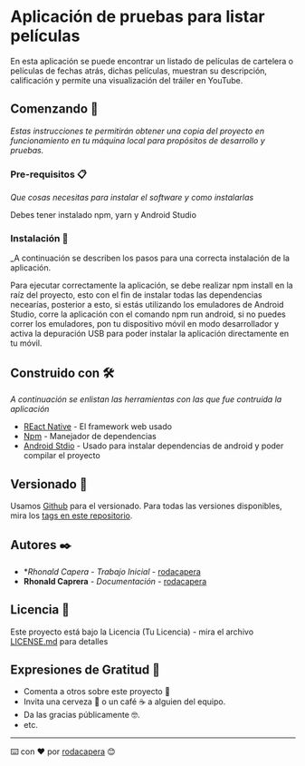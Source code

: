 # Aplicación de pruebas para listar películas

En esta aplicación se puede encontrar un listado de películas de cartelera o películas de fechas atrás, dichas películas,
muestran su descripción, calificación y permite una visualización del tráiler en YouTube.

## Comenzando 🚀

_Estas instrucciones te permitirán obtener una copia del proyecto en funcionamiento en tu máquina local para propósitos de desarrollo y pruebas._

### Pre-requisitos 📋

_Que cosas necesitas para instalar el software y como instalarlas_

Debes tener instalado npm, yarn y Android Studio

### Instalación 🔧

_A continuación se describen los pasos para una correcta instalación de la aplicación.

Para ejecutar correctamente la aplicación, se debe realizar npm install en la raíz del proyecto, esto con el fin de instalar
todas las dependencias necearías, posterior a esto, si estás utilizando los emuladores de Android Studio, corre la aplicación
con el comando npm run android, si no puedes correr los emuladores, pon tu dispositivo móvil en modo desarrollador y activa
la depuración USB para poder instalar la aplicación directamente en tu móvil.

## Construido con 🛠️

_A continuación se enlistan las herramientas con las que fue contruida la aplicación_

* [REact Native](https://reactnative.dev/docs/0.63/getting-started) - El framework web usado
* [Npm](https://www.npmjs.com/) - Manejador de dependencias
* [Android Stdio](https://developer.android.com/?hl=es-419) - Usado para instalar dependencias de android y poder compilar el proyecto 

## Versionado 📌

Usamos [Github](https://github.com/) para el versionado. Para todas las versiones disponibles, mira los [tags en este repositorio](https://github.com/rodacapera/peliculas).

## Autores ✒️

* **Rhonald Capera* - *Trabajo Inicial* - [rodacapera](https://github.com/rodacapera)
* **Rhonald Caprera** - *Documentación* - [rodacapera](#rodacapera)

## Licencia 📄

Este proyecto está bajo la Licencia (Tu Licencia) - mira el archivo [LICENSE.md](LICENSE.md) para detalles

## Expresiones de Gratitud 🎁

* Comenta a otros sobre este proyecto 📢
* Invita una cerveza 🍺 o un café ☕ a alguien del equipo. 
* Da las gracias públicamente 🤓.
* etc.



---
⌨️ con ❤️ por [rodacapera](https://github.com/rodacapera) 😊
